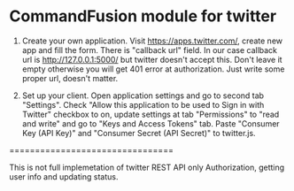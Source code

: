 CommandFusion module for twitter 
================================

1) Create your own application.
Visit https://apps.twitter.com/, create new app and fill the form. There is "callback url" field. In our case callback url is http://127.0.0.1:5000/ but twitter doesn't accept this. Don't leave it empty otherwise you will get 401 error at authorization. Just write some proper url, doesn't matter.

2) Set up your client.
Open application settings and go to second tab "Settings". Check "Allow this application to be used to Sign in with Twitter" checkbox to on, update settings at tab "Permissions" to "read and write" and go to "Keys and Access Tokens" tab. Paste "Consumer Key (API Key)" and "Consumer Secret (API Secret)" to twitter.js.

================================

This is not full implemetation of twitter REST API only Authorization, getting user info and updating status.
